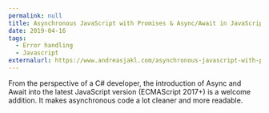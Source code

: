 ```yaml
---
permalink: null
title: Asynchronous JavaScript with Promises & Async/Await in JavaScript
date: 2019-04-16
tags:
  - Error handling
  - Javascript
externalurl: https://www.andreasjakl.com/asynchronous-javascript-with-promises-async-await-in-javascript/
---
```


From the perspective of a C# developer, the introduction of Async and Await into the latest JavaScript version (ECMAScript 2017+) is a welcome addition. It makes asynchronous code a lot cleaner and more readable.
